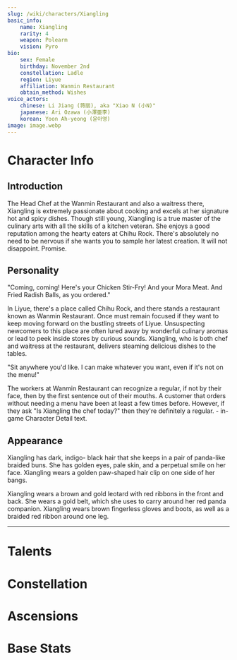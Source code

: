 ```yaml
---
slug: /wiki/characters/Xiangling
basic_info:
    name: Xiangling
    rarity: 4
    weapon: Polearm
    vision: Pyro
bio:
    sex: Female
    birthday: November 2nd
    constellation: Ladle
    region: Liyue
    affiliation: Wanmin Restaurant
    obtain_method: Wishes
voice_actors:
    chinese: Li Jiang (蒋丽), aka "Xiao N (小N)"
    japanese: Ari Ozawa (小澤亜李)
    korean: Yoon Ah-yeong (윤아영)
image: image.webp
---
```


# Character Info

## Introduction

The Head Chef at the Wanmin Restaurant and also a waitress there, Xiangling is extremely passionate about cooking and excels at her signature hot and spicy dishes. Though still young, Xiangling is a true master of the culinary arts with all the skills of a kitchen veteran. She enjoys a good reputation among the hearty eaters at Chihu Rock. There's absolutely no need to be nervous if she wants you to sample her latest creation. It will not disappoint. Promise.

## Personality

"Coming, coming! Here's your Chicken Stir-Fry! And your Mora Meat. And Fried Radish Balls, as you ordered."

In Liyue, there's a place called Chihu Rock, and there stands a restaurant known as Wanmin Restaurant. Once must remain focused if they want to keep moving forward on the bustling streets of Liyue. Unsuspecting newcomers to this place are often lured away by wonderful culinary aromas or lead to peek inside stores by curious sounds. Xiangling, who is both chef and waitress at the restaurant, delivers steaming delicious dishes to the tables.

"Sit anywhere you'd like. I can make whatever you want, even if it's not on the menu!"

The workers at Wanmin Restaurant can recognize a regular, if not by their face, then by the first sentence out of their mouths. A customer that orders without needing a menu have been at least a few times before. However, if they ask "Is Xiangling the chef today?" then they're definitely a regular. - in-game Character Detail text. 

## Appearance

Xiangling has dark, indigo- black hair that she keeps in a pair of panda-like braided buns. She has golden eyes, pale skin, and a perpetual smile on her face. Xiangling wears a golden paw-shaped hair clip on one side of her bangs.

Xiangling wears a brown and gold leotard with red ribbons in the front and back. She wears a gold belt, which she uses to carry around her red panda companion. Xiangling wears brown fingerless gloves and boots, as well as a braided red ribbon around one leg. 

---
# Talents

# Constellation

# Ascensions

# Base Stats
